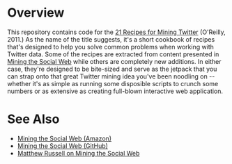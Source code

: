 # Overview

This repository contains code for the [21 Recipes for Mining Twitter](http://oreilly.com/catalog/0636920018261) (O'Reilly, 2011.) As the name of the title suggests, it's a short cookbook of recipes that's designed to help you solve common problems when working with Twitter data. Some of the recipes are extracted from content presented in [Mining the Social Web](http://amzn.to/d1Ci8A) while others are completely new additions. In either case, they're designed to be bite-sized and serve as the jetpack that you can strap onto that great Twitter mining idea you've been noodling on -- whether it's as simple as running some disposible scripts to crunch some numbers or as extensive as creating full-blown interactive web application.

# See Also

- [Mining the Social Web (Amazon)](http://amzn.to/d1Ci8A)
- [Mining the Social Web (GitHub)](http://bit.ly/biais2)
- [Matthew Russell on Mining the Social Web](http://oreil.ly/gqmouW)
